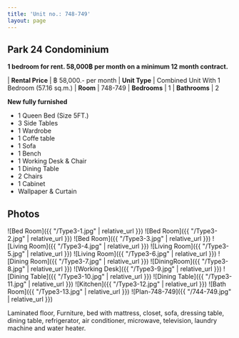 ```yaml
---
title: 'Unit no.: 748-749'
layout: page
---
```


## Park 24 Condominium

**1 bedroom for rent. 58,000฿ per month on a minimum 12 month contract.**

| **Rental Price** |  ฿ 58,000.- per month
| **Unit Type** |  Combined Unit With 1 Bedroom (57.16 sq.m.)
| **Room** |  748-749
| **Bedrooms** |  1
| **Bathrooms** |  2

**New fully furnished**

* 1 Queen Bed (Size 5FT.)
* 3 Side Tables
* 1 Wardrobe
* 1 Coffe table
* 1 Sofa
* 1 Bench
* 1 Working Desk & Chair
* 1 Dining Table
* 2 Chairs
* 1 Cabinet
* Wallpaper & Curtain

## Photos

![Bed Room]({{ "/Type3-1.jpg" | relative_url }})
![Bed Room]({{ "/Type3-2.jpg" | relative_url }})
![Bed Room]({{ "/Type3-3.jpg" | relative_url }})
![Living Room]({{ "/Type3-4.jpg" | relative_url }})
![Living Room]({{ "/Type3-5.jpg" | relative_url }})
![Living Room]({{ "/Type3-6.jpg" | relative_url }})
![Dining Room]({{ "/Type3-7.jpg" | relative_url }})
![DiningRoom]({{ "/Type3-8.jpg" | relative_url }})
![Working Desk]({{ "/Type3-9.jpg" | relative_url }})
![Dining Table]({{ "/Type3-10.jpg" | relative_url }})
![Dining Table]({{ "/Type3-11.jpg" | relative_url }})
![Kitchen]({{ "/Type3-12.jpg" | relative_url }})
![Bath Room]({{ "/Type3-13.jpg" | relative_url }})
![Plan-748-749]({{ "/744-749.jpg" | relative_url }})

Laminated floor, Furniture, bed with mattress, closet, sofa, dressing table,
dining table, refrigerator, air conditioner, microwave, television, laundry
machine and water heater.
